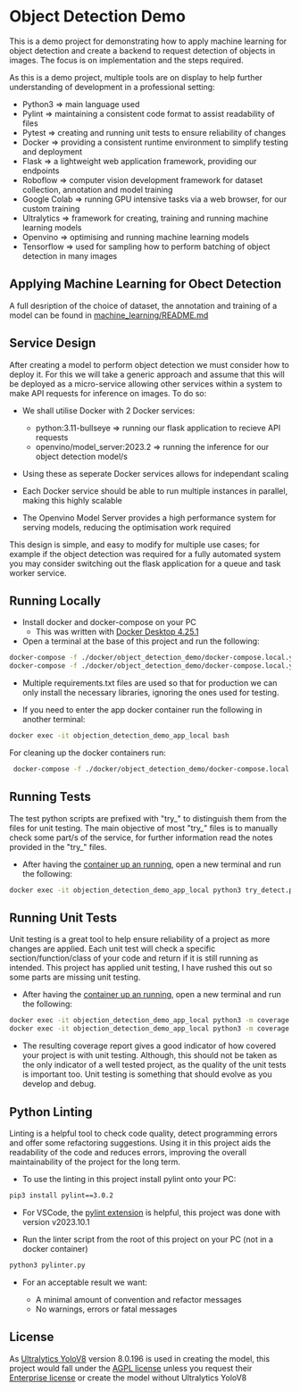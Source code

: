 # Object Detection Demo

This is a demo project for demonstrating how to apply machine learning for object detection and create a backend to request detection of objects in images. The focus is on implementation and the steps required.

As this is a demo project, multiple tools are on display to help further understanding of development in a professional setting:

- Python3 => main language used
- Pylint => maintaining a consistent code format to assist readability of files
- Pytest => creating and running unit tests to ensure reliability of changes
- Docker => providing a consistent runtime environment to simplify testing and deployment
- Flask => a lightweight web application framework, providing our endpoints
- Roboflow => computer vision development framework for dataset collection, annotation and model training
- Google Colab => running GPU intensive tasks via a web browser, for our custom training
- Ultralytics => framework for creating, training and running machine learning models
- Openvino => optimising and running machine learning models
- Tensorflow => used for sampling how to perform batching of object detection in many images

## Applying Machine Learning for Obect Detection

A full desription of the choice of dataset, the annotation and training of a model can be found in [machine_learning/README.md](machine_learning/README.md)

## Service Design

After creating a model to perform object detection we must consider how to deploy it. For this we will take a generic approach and assume that this will be deployed as a micro-service allowing other services within a system to make API requests for inference on images. To do so:

- We shall utilise Docker with 2 Docker services:

  - python:3.11-bullseye => running our flask application to recieve API requests
  - openvino/model_server:2023.2 => running the inference for our object detection model/s

- Using these as seperate Docker services allows for independant scaling
- Each Docker service should be able to run multiple instances in parallel, making this highly scalable
- The Openvino Model Server provides a high performance system for serving models, reducing the optimisation work required

This design is simple, and easy to modify for multiple use cases; for example if the object detection was required for a fully automated system you may consider switching out the flask application for a queue and task worker service.

## Running Locally

- Install docker and docker-compose on your PC
  - This was written with [Docker Desktop 4.25.1](https://www.docker.com/products/docker-desktop/)
- Open a terminal at the base of this project and run the following:

```bash
docker-compose -f ./docker/object_detection_demo/docker-compose.local.yml build
docker-compose -f ./docker/object_detection_demo/docker-compose.local.yml up
```

- Multiple requirements.txt files are used so that for production we can only install the necessary libraries, ignoring the ones used for testing.

- If you need to enter the app docker container run the following in another terminal:

```bash
docker exec -it objection_detection_demo_app_local bash
```

For cleaning up the docker containers run:

```bash
 docker-compose -f ./docker/object_detection_demo/docker-compose.local.yml down -v
```

## Running Tests

The test python scripts are prefixed with "try_" to distinguish them from the files for unit testing. The main objective of most "try_" files is to manually check some part/s of the service, for further information read the notes provided in the "try_" files.

- After having the [container up an running](#running-locally), open a new terminal and run the following:

```bash
docker exec -it objection_detection_demo_app_local python3 try_detect.py
```

## Running Unit Tests

Unit testing is a great tool to help ensure reliability of a project as more changes are applied. Each unit test will check a specific section/function/class of your code and return if it is still running as intended. This project has applied unit testing, I have rushed this out so some parts are missing unit testing.

- After having the [container up an running](#running-locally), open a new terminal and run the following:

```bash
docker exec -it objection_detection_demo_app_local python3 -m coverage run -m pytest
docker exec -it objection_detection_demo_app_local python3 -m coverage report -i
```

- The resulting coverage report gives a good indicator of how covered your project is with unit testing. Although, this should not be taken as the only indicator of a well tested project, as the quality of the unit tests is important too. Unit testing is something that should evolve as you develop and debug.

## Python Linting

Linting is a helpful tool to check code quality, detect programming errors and offer some refactoring suggestions. Using it in this project aids the readability of the code and reduces errors, improving the overall maintainability of the project for the long term.

- To use the linting in this project install pylint onto your PC:

```bash
pip3 install pylint==3.0.2
```

- For VSCode, the [pylint extension](https://marketplace.visualstudio.com/items?itemName=ms-python.pylint) is helpful, this project was done with version v2023.10.1

- Run the linter script from the root of this project on your PC (not in a docker container)

```bash
python3 pylinter.py
```

- For an acceptable result we want:

  - A minimal amount of convention and refactor messages
  - No warnings, errors or fatal messages

## License

As [Ultralytics YoloV8](https://github.com/ultralytics/ultralytics) version 8.0.196 is used in creating the model, this project would fall under the [AGPL license](https://www.gnu.org/licenses/agpl-3.0.en.html) unless you request their [Enterprise license](https://www.ultralytics.com/license) or create the model without Ultralytics YoloV8
